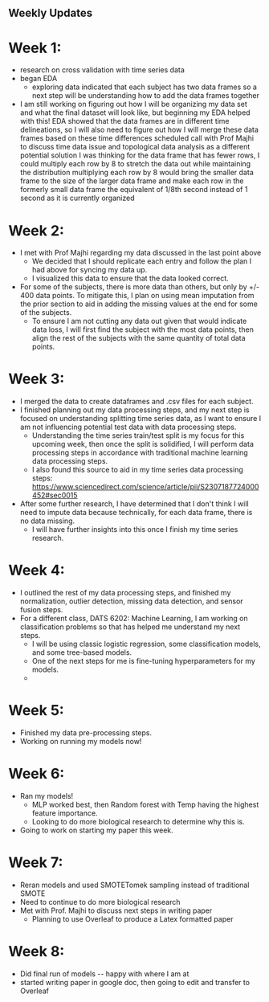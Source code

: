 ## Weekly Updates

# Week 1:

- research on cross validation with time series data
- began EDA
  - exploring data indicated that each subject has two data frames so a next step will be understanding how to add the data frames together
- I am still working on figuring out how I will be organizing my data set and what the final dataset will look like, but beginning my EDA helped with this!
EDA showed that the data frames are in different time delineations, so I will also need to figure out how I will merge these data frames based on these time differences
scheduled call with Prof Majhi to discuss time data issue and topological data analysis as a different potential solution
I was thinking for the data frame that has fewer rows, I could multiply each row by 8 to stretch the data out while maintaining the distribution
multiplying each row by 8 would bring the smaller data frame to the size of the larger data frame and make each row in the formerly small data frame the equivalent of 1/8th second instead of 1 second as it is currently organized

# Week 2:

- I met with Prof Majhi regarding my data discussed in the last point above
  - We decided that I should replicate each entry and follow the plan I had above for syncing my data up. 
  - I visualized this data to ensure that the data looked correct. 
- For some of the subjects, there is more data than others, but only by +/- 400 data points. To mitigate this, I plan on using mean imputation from the prior section to aid in adding the missing values at the end for some of the subjects. 
  - To ensure I am not cutting any data out given that would indicate data loss, I will first find the subject with the most data points, then align the rest of the subjects with the same quantity of total data points.

# Week 3:

- I merged the data to create dataframes and .csv files for each subject.
- I finished planning out my data processing steps, and my next step is focused on understanding splitting time series data, as I want to ensure I am not influencing potential test data with data processing steps.
  - Understanding the time series train/test split is my focus for this upcoming week, then once the split is solidified, I will perform data processing steps in accordance with traditional machine learning data processing steps.
  - I also found this source to aid in my time series data processing steps: https://www.sciencedirect.com/science/article/pii/S2307187724000452#sec0015
- After some further research, I have determined that I don't think I will need to impute data because technically, for each data frame, there is no data missing.
  - I will have further insights into this once I finish my time series research.

# Week 4: 
- I outlined the rest of my data processing steps, and finished my normalization, outlier detection, missing data detection, and sensor fusion steps.
- For a different class, DATS 6202: Machine Learning, I am working on classification problems so that has helped me understand my next steps.
  - I will be using classic logistic regression, some classification models, and some tree-based models.
  - One of the next steps for me is fine-tuning hyperparameters for my models.
  - 

# Week 5:
- Finished my data pre-processing steps.
- Working on running my models now!
 
# Week 6: 
- Ran my models!
  - MLP worked best, then Random forest with Temp having the highest feature importance.
  - Looking to do more biological research to determine why this is.
- Going to work on starting my paper this week.

# Week 7: 
- Reran models and used SMOTETomek sampling instead of traditional SMOTE
- Need to continue to do more biological research
- Met with Prof. Majhi to discuss next steps in writing paper
  - Planning to use Overleaf to produce a Latex formatted paper

# Week 8: 
- Did final run of models -- happy with where I am at
- started writing paper in google doc, then going to edit and transfer to Overleaf
